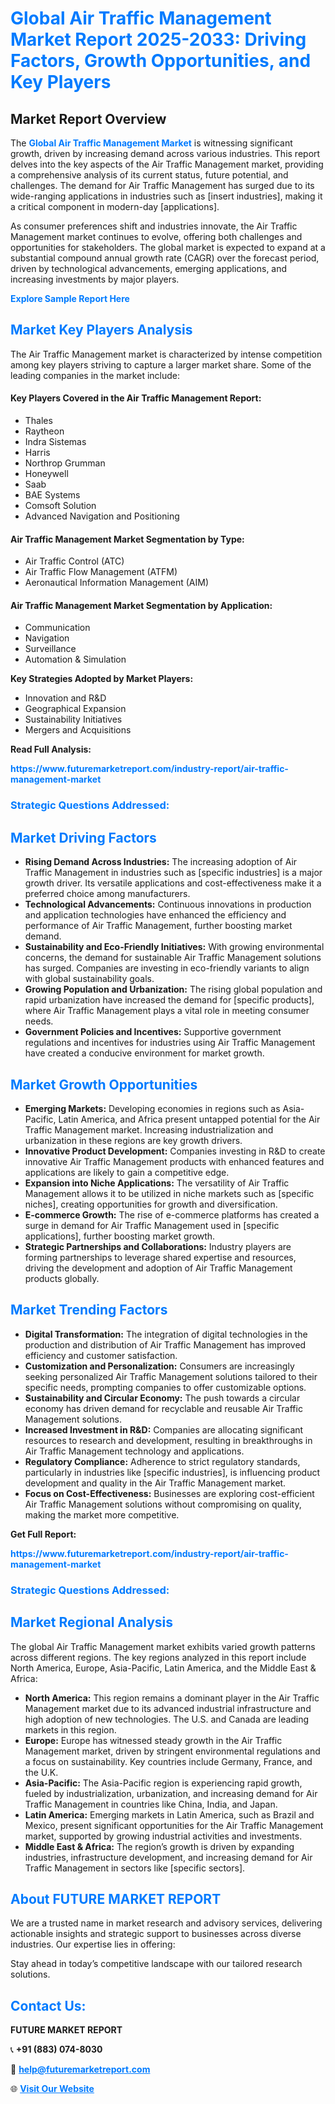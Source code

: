 <h1 style="color: #007BFF;">Global Air Traffic Management Market Report 2025-2033: Driving Factors, Growth Opportunities, and Key Players</h1>

<section id="overview">
<h2>Market Report Overview</h2>
<p>The <a href="https://www.futuremarketreport.com/industry-report/air-traffic-management-market" style="color: #007BFF; text-decoration: none;"><strong>Global Air Traffic Management Market</strong></a> is witnessing significant growth, driven by increasing demand across various industries. This report delves into the key aspects of the Air Traffic Management market, providing a comprehensive analysis of its current status, future potential, and challenges. The demand for Air Traffic Management has surged due to its wide-ranging applications in industries such as [insert industries], making it a critical component in modern-day [applications].</p>
<p>As consumer preferences shift and industries innovate, the Air Traffic Management market continues to evolve, offering both challenges and opportunities for stakeholders. The global market is expected to expand at a substantial compound annual growth rate (CAGR) over the forecast period, driven by technological advancements, emerging applications, and increasing investments by major players.</p>
</section>

<section id="overview">
<p><a href="https://www.futuremarketreport.com/request-sample/reportId=45371" style="color: #007BFF; text-decoration: none;"><strong>Explore Sample Report Here</strong></a></p>
</section>

<section id="key-players">
<h2 style="color: #007BFF;">Market Key Players Analysis</h2>
<p>The Air Traffic Management market is characterized by intense competition among key players striving to capture a larger market share. Some of the leading companies in the market include:</p>
<h4>Key Players Covered in the Air Traffic Management Report:</h4>
<ul><li>Thales</li><li>Raytheon</li><li>Indra Sistemas</li><li>Harris</li><li>Northrop Grumman</li><li>Honeywell</li><li>Saab</li><li>BAE Systems</li><li>Comsoft Solution</li><li>Advanced Navigation and Positioning</li></ul>
<h4>Air Traffic Management Market Segmentation by Type:</h4>
<ul><li>Air Traffic Control (ATC)</li><li>Air Traffic Flow Management (ATFM)</li><li>Aeronautical Information Management (AIM)</li></ul>

<h4>Air Traffic Management Market Segmentation by Application:</h4>
<ul><li>Communication</li><li>Navigation</li><li>Surveillance</li><li>Automation &amp; Simulation</li></ul>
<p><strong>Key Strategies Adopted by Market Players:</strong></p>
<ul>
<li>Innovation and R&D</li>
<li>Geographical Expansion</li>
<li>Sustainability Initiatives</li>
<li>Mergers and Acquisitions</li>
</ul>
</section>

<section>
<p><strong>Read Full Analysis: </strong></p><a href="https://www.futuremarketreport.com/industry-report/air-traffic-management-market" style="color: #007BFF; text-decoration: none;"><strong>https://www.futuremarketreport.com/industry-report/air-traffic-management-market</strong></a>
<h3 style="color: #007BFF;">Strategic Questions Addressed:</h3>
</section>

<section id="driving-factors">
<h2 style="color: #007BFF;">Market Driving Factors</h2>
<ul>
<li><strong>Rising Demand Across Industries:</strong> The increasing adoption of Air Traffic Management in industries such as [specific industries] is a major growth driver. Its versatile applications and cost-effectiveness make it a preferred choice among manufacturers.</li>
<li><strong>Technological Advancements:</strong> Continuous innovations in production and application technologies have enhanced the efficiency and performance of Air Traffic Management, further boosting market demand.</li>
<li><strong>Sustainability and Eco-Friendly Initiatives:</strong> With growing environmental concerns, the demand for sustainable Air Traffic Management solutions has surged. Companies are investing in eco-friendly variants to align with global sustainability goals.</li>
<li><strong>Growing Population and Urbanization:</strong> The rising global population and rapid urbanization have increased the demand for [specific products], where Air Traffic Management plays a vital role in meeting consumer needs.</li>
<li><strong>Government Policies and Incentives:</strong> Supportive government regulations and incentives for industries using Air Traffic Management have created a conducive environment for market growth.</li>
</ul>
</section>

<section id="growth-opportunities">
<h2 style="color: #007BFF;">Market Growth Opportunities</h2>
<ul>
<li><strong>Emerging Markets:</strong> Developing economies in regions such as Asia-Pacific, Latin America, and Africa present untapped potential for the Air Traffic Management market. Increasing industrialization and urbanization in these regions are key growth drivers.</li>
<li><strong>Innovative Product Development:</strong> Companies investing in R&D to create innovative Air Traffic Management products with enhanced features and applications are likely to gain a competitive edge.</li>
<li><strong>Expansion into Niche Applications:</strong> The versatility of Air Traffic Management allows it to be utilized in niche markets such as [specific niches], creating opportunities for growth and diversification.</li>
<li><strong>E-commerce Growth:</strong> The rise of e-commerce platforms has created a surge in demand for Air Traffic Management used in [specific applications], further boosting market growth.</li>
<li><strong>Strategic Partnerships and Collaborations:</strong> Industry players are forming partnerships to leverage shared expertise and resources, driving the development and adoption of Air Traffic Management products globally.</li>
</ul>
</section>

<section id="trending-factors">
<h2 style="color: #007BFF;">Market Trending Factors</h2>
<ul>
<li><strong>Digital Transformation:</strong> The integration of digital technologies in the production and distribution of Air Traffic Management has improved efficiency and customer satisfaction.</li>
<li><strong>Customization and Personalization:</strong> Consumers are increasingly seeking personalized Air Traffic Management solutions tailored to their specific needs, prompting companies to offer customizable options.</li>
<li><strong>Sustainability and Circular Economy:</strong> The push towards a circular economy has driven demand for recyclable and reusable Air Traffic Management solutions.</li>
<li><strong>Increased Investment in R&D:</strong> Companies are allocating significant resources to research and development, resulting in breakthroughs in Air Traffic Management technology and applications.</li>
<li><strong>Regulatory Compliance:</strong> Adherence to strict regulatory standards, particularly in industries like [specific industries], is influencing product development and quality in the Air Traffic Management market.</li>
<li><strong>Focus on Cost-Effectiveness:</strong> Businesses are exploring cost-efficient Air Traffic Management solutions without compromising on quality, making the market more competitive.</li>
</ul>
</section>

<section>
<p><strong>Get Full Report: </strong></p><a href="https://www.futuremarketreport.com/industry-report/air-traffic-management-market" style="color: #007BFF; text-decoration: none;"><strong>https://www.futuremarketreport.com/industry-report/air-traffic-management-market</strong></a>
<h3 style="color: #007BFF;">Strategic Questions Addressed:</h3>
</section>


<section id="regional-analysis">
<h2 style="color: #007BFF;">Market Regional Analysis</h2>
<p>The global Air Traffic Management market exhibits varied growth patterns across different regions. The key regions analyzed in this report include North America, Europe, Asia-Pacific, Latin America, and the Middle East & Africa:</p>
<ul>
<li><strong>North America:</strong> This region remains a dominant player in the Air Traffic Management market due to its advanced industrial infrastructure and high adoption of new technologies. The U.S. and Canada are leading markets in this region.</li>
<li><strong>Europe:</strong> Europe has witnessed steady growth in the Air Traffic Management market, driven by stringent environmental regulations and a focus on sustainability. Key countries include Germany, France, and the U.K.</li>
<li><strong>Asia-Pacific:</strong> The Asia-Pacific region is experiencing rapid growth, fueled by industrialization, urbanization, and increasing demand for Air Traffic Management in countries like China, India, and Japan.</li>
<li><strong>Latin America:</strong> Emerging markets in Latin America, such as Brazil and Mexico, present significant opportunities for the Air Traffic Management market, supported by growing industrial activities and investments.</li>
<li><strong>Middle East & Africa:</strong> The region’s growth is driven by expanding industries, infrastructure development, and increasing demand for Air Traffic Management in sectors like [specific sectors].</li>
</ul>
</section>

<footer>
<h2 style="color: #007BFF;">About FUTURE MARKET REPORT</h2>
<p>We are a trusted name in market research and advisory services, delivering actionable insights and strategic support to businesses across diverse industries. Our expertise lies in offering:</p>

<p>Stay ahead in today’s competitive landscape with our tailored research solutions.</p>

<h2 style="color: #007BFF;">Contact Us:</h2>
<p><strong>FUTURE MARKET REPORT</strong></p>
<p>📞 <strong>+91 (883) 074-8030</strong></p>
<p>📧 <strong><a href="mailto:help@futuremarketreport.com" style="color: #007BFF;">help@futuremarketreport.com</a></strong></p>
<p>🌐 <strong><a href="https://www.futuremarketreport.com/" style="color: #007BFF;">Visit Our Website</a></strong></p>
</footer>